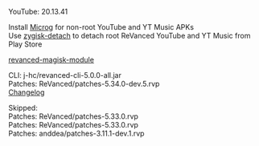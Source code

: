 YouTube: 20.13.41  

Install [Microg](https://github.com/ReVanced/GmsCore/releases) for non-root YouTube and YT Music APKs  
Use [zygisk-detach](https://github.com/j-hc/zygisk-detach) to detach root ReVanced YouTube and YT Music from Play Store  

[revanced-magisk-module](https://github.com/j-hc/revanced-magisk-module)
  
CLI: j-hc/revanced-cli-5.0.0-all.jar  
Patches: ReVanced/patches-5.34.0-dev.5.rvp  
[Changelog](https://github.com/ReVanced/revanced-patches/releases/tag/v5.34.0-dev.5)  

Skipped:  
Patches: ReVanced/patches-5.33.0.rvp  
Patches: ReVanced/patches-5.33.0.rvp  
Patches: anddea/patches-3.11.1-dev.1.rvp              
